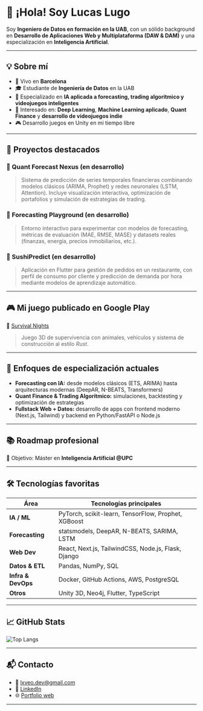 # 👋 ¡Hola! Soy Lucas Lugo

Soy **Ingeniero de Datos en formación en la UAB**, con un sólido background en **Desarrollo de Aplicaciones Web y Multiplataforma (DAW & DAM)** y una especialización en **Inteligencia Artificial**. 

---

## 💡 Sobre mí

- 📍 Vivo en **Barcelona**
- 🎓 Estudiante de **Ingeniería de Datos**  en la UAB
- 🤖 Especializado en **IA aplicada a forecasting, trading algorítmico y videojuegos inteligentes**
- 🧠 Interesado en: **Deep Learning**, **Machine Learning aplicado**, **Quant Finance** y **desarrollo de videojuegos indie**
- 🎮 Desarrollo juegos en Unity en mi tiempo libre

---

## 🚀 Proyectos destacados

### 🎯 Quant Forecast Nexus (en desarrollo)
> Sistema de predicción de series temporales financieras combinando modelos clásicos (ARIMA, Prophet) y redes neuronales (LSTM, Attention). Incluye visualización interactiva, optimización de portafolios y simulación de estrategias de trading.

### 🧠 Forecasting Playground (en desarrollo)
> Entorno interactivo para experimentar con modelos de forecasting, métricas de evaluación (MAE, RMSE, MASE) y datasets reales (finanzas, energía, precios inmobiliarios, etc.).

### 🍣 SushiPredict (en desarrollo)
> Aplicación en Flutter para gestión de pedidos en un restaurante, con perfil de consumo por cliente y predicción de demanda por hora mediante modelos de aprendizaje automático.

---

## 🎮 Mi juego publicado en Google Play

📱 [Survival Nights](https://play.google.com/store/apps/details?id=com.ArielusGames.SurvivalNights)  
> Juego 3D de supervivencia con animales, vehículos y sistema de construcción al estilo *Rust*.  

---

## 🧠 Enfoques de especialización actuales

- **Forecasting con IA:** desde modelos clásicos (ETS, ARIMA) hasta arquitecturas modernas (DeepAR, N-BEATS, Transformers)
- **Quant Finance & Trading Algorítmico:** simulaciones, backtesting y optimización de estrategias
- **Fullstack Web + Datos:** desarrollo de apps con frontend moderno (Next.js, Tailwind) y backend en Python/FastAPI o Node.js

---

## 📚 Roadmap profesional

🎯 Objetivo: Máster en **Inteligencia Artificial @UPC**

---

## 🛠️ Tecnologías favoritas

| Área               | Tecnologías principales                                  |
|--------------------|----------------------------------------------------------|
| **IA / ML**        | PyTorch, scikit-learn, TensorFlow, Prophet, XGBoost      |
| **Forecasting**    | statsmodels, DeepAR, N-BEATS, SARIMA, LSTM               |
| **Web Dev**        | React, Next.js, TailwindCSS, Node.js, Flask, Django      |
| **Datos & ETL**    | Pandas, NumPy, SQL                                       |
| **Infra & DevOps** | Docker, GitHub Actions, AWS, PostgreSQL                  |
| **Otros**          | Unity 3D, Neo4j, Flutter, TypeScript                     |

---

## 📈 GitHub Stats

![Top Langs](https://github-readme-stats.vercel.app/api/top-langs/?username=lucaslugo-dev&layout=compact&theme=radical)

---

## 📬 Contacto

- 📧 lxveo.dev@gmail.com  
- 💼 [LinkedIn](https://www.linkedin.com/in/lucas-ariel-lugo-vera-21541b240/)  
- 🌐 [Portfolio web](https://lxve.blog)

---

